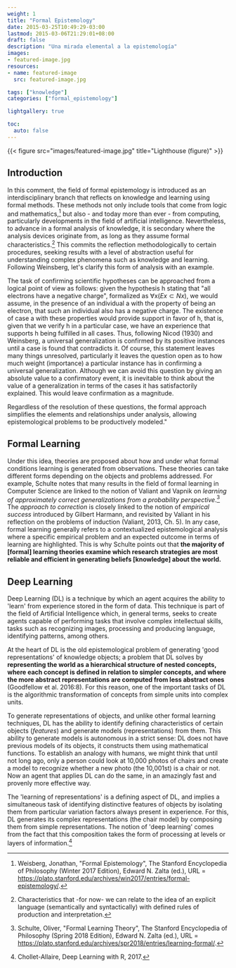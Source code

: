 ```yaml
---
weight: 1
title: "Formal Epistemology"
date: 2015-03-25T10:49:29-03:00
lastmod: 2015-03-06T21:29:01+08:00
draft: false
description: "Una mirada elemental a la epistemología"
images: 
- featured-image.jpg
resources:
- name: featured-image
  src: featured-image.jpg

tags: ["knowledge"]
categories: ["formal_epistemology"]

lightgallery: true

toc:
  auto: false
---
```


{{< figure src="images/featured-image.jpg" title="Lighthouse (figure)" >}}

## Introduction

In this comment, the field of formal epistemology is introduced as an interdisciplinary branch that reflects on knowledge and learning using formal methods. These methods not only include tools that come from logic and mathematics,[^Weinsberg] but also - and today more than ever - from computing, particularly developments in the field of artificial intelligence. Nevertheless, to advance in a formal analysis of knowledge, it is secondary where the analysis devices originate from, as long as they assume formal characteristics.[^formal_characteristics] This commits the reflection methodologically to certain procedures, seeking results with a level of abstraction useful for understanding complex phenomena such as knowledge and learning. Following Weinsberg, let's clarify this form of analysis with an example.

The task of confirming scientific hypotheses can be approached from a logical point of view as follows: given the hypothesis h stating that "all electrons have a negative charge", formalized as $\forall$x($Ex \subset Nx$), we would assume, in the presence of an individual a with the property of being an electron, that such an individual also has a negative charge. The existence of case a with these properties would provide support in favor of h, that is, given that we verify h in a particular case, we have an experience that supports h being fulfilled in all cases. Thus, following Nicod (1930) and Weinsberg, a universal generalization is confirmed by its positive instances until a case is found that contradicts it. Of course, this statement leaves many things unresolved, particularly it leaves the question open as to how much weight (importance) a particular instance has in confirming a universal generalization. Although we can avoid this question by giving an absolute value to a confirmatory event, it is inevitable to think about the value of a generalization in terms of the cases it has satisfactorily explained. This would leave confirmation as a magnitude.

Regardless of the resolution of these questions, the formal approach simplifies the elements and relationships under analysis, allowing epistemological problems to be productively modeled."

## Formal Learning

Under this idea, theories are proposed about how and under what formal conditions learning is generated from observations. These theories can take different forms depending on the objects and problems addressed. For example, Schulte notes that many results in the field of formal learning in Computer Science are linked to the notion of Valiant and Vapnik on *learning of approximately correct generalizations from a probability perspective*.[^Schulte] The *approach to correction* is closely linked to the notion of *empirical success* introduced by Gilbert Harmann, and revisited by Valiant in his reflection on the problems of induction (Valiant, 2013, Ch. 5). In any case, formal learning generally refers to a contextualized epistemological analysis where a specific empirical problem and an expected outcome in terms of learning are highlighted. This is why Schulte points out that **the majority of [formal] learning theories examine which research strategies are most reliable and efficient in generating beliefs [knowledge] about the world.** 

## Deep Learning

Deep Learning (DL) is a technique by which an agent acquires the ability to 'learn' from experience stored in the form of data. This technique is part of the field of Artificial Intelligence which, in general terms, seeks to create agents capable of performing tasks that involve complex intellectual skills, tasks such as recognizing images, processing and producing language, identifying patterns, among others.

At the heart of DL is the old epistemological problem of generating 'good representations' of knowledge objects; a problem that DL solves by **representing the world as a hierarchical structure of nested concepts, where each concept is defined in relation to simpler concepts, and where the more abstract representations are computed from less abstract ones** (Goodfellow et al. 2016:8). For this reason, one of the important tasks of DL is the algorithmic transformation of concepts from simple units into complex units.

To generate representations of objects, and unlike other formal learning techniques, DL has the ability to identify defining characteristics of certain objects (*features*) and generate models (representations) from them. This ability to generate models is autonomous in a strict sense: DL does not have previous models of its objects, it constructs them using mathematical functions. To establish an analogy with humans, we might think that until not long ago, only a person could look at 10,000 photos of chairs and create a model to recognize whether a new photo (the 10,001st) is a chair or not. Now an agent that applies DL can do the same, in an amazingly fast and provenly more effective way.

The 'learning of representations' is a defining aspect of DL, and implies a simultaneous task of identifying distinctive features of objects by isolating them from particular variation factors always present in experience. For this, DL generates its complex representations (the chair model) by composing them from simple representations. The notion of 'deep learning' comes from the fact that this composition takes the form of processing at levels or layers of information.[^Chollet]


[^Weinsberg]: Weisberg, Jonathan, "Formal Epistemology", The Stanford Encyclopedia of Philosophy (Winter 2017 Edition), Edward N. Zalta (ed.), URL = <https://plato.stanford.edu/archives/win2017/entries/formal-epistemology/>.  
[^formal_characteristics]: Characteristics that -for now- we can relate to the idea of an explicit language (semantically and syntactically) with defined rules of production and interpretation.    
[^Chollet]: Chollet-Allaire, Deep Learning with R, 2017.
[^Schulte]: Schulte, Oliver, "Formal Learning Theory", The Stanford Encyclopedia of Philosophy (Spring 2018 Edition), Edward N. Zalta (ed.), URL = <https://plato.stanford.edu/archives/spr2018/entries/learning-formal/>.